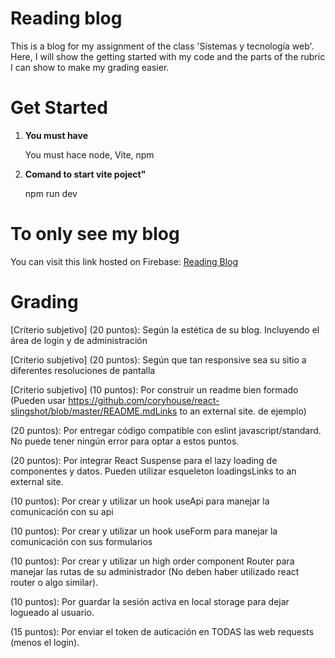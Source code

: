 # Reading blog
This is a blog for my assignment of the class 'Sistemas y tecnología web'. Here, I will show the getting started with my code and the parts of the rubric I can show to make my grading easier.

# Get Started

1. **You must have**
   
    You must hace node, Vite, npm

3. **Comand to start vite poject"**

    npm run dev
    

# To only see my blog 
You can visit this link hosted on Firebase:
[Reading Blog](https://blogposts-f3645.web.app)

# Grading 
[Criterio subjetivo] (20 puntos): Según la estética de su blog. Incluyendo el área de login y de administración

[Criterio subjetivo] (20 puntos): Según que tan responsive sea su sitio a diferentes resoluciones de pantalla

[Criterio subjetivo] (10 puntos): Por construir un readme bien formado (Pueden usar https://github.com/coryhouse/react-slingshot/blob/master/README.mdLinks to an external site. de ejemplo)

(20 puntos): Por entregar código compatible con eslint javascript/standard. No puede tener ningún error para optar a estos puntos.

(20 puntos): Por integrar React Suspense para el lazy loading de componentes y datos. Pueden utilizar esqueleton loadingsLinks to an external site.

(10 puntos): Por crear y utilizar un hook useApi para manejar la comunicación con su api

(10 puntos): Por crear y utilizar un hook useForm para manejar la comunicación con sus formularios

(10 puntos): Por crear y utilizar un high order component Router para manejar las rutas de su administrador (No deben haber utilizado react router o algo similar).

(10 puntos): Por guardar la sesión activa en local storage para dejar logueado al usuario.

(15 puntos): Por enviar el token de auticación en TODAS las web requests (menos el login).
